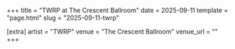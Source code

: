 +++
title = "TWRP at The Crescent Ballroom"
date = 2025-09-11
template = "page.html"
slug = "2025-09-11-twrp"

[extra]
artist = "TWRP"
venue = "The Crescent Ballroom"
venue_url = ""
+++
